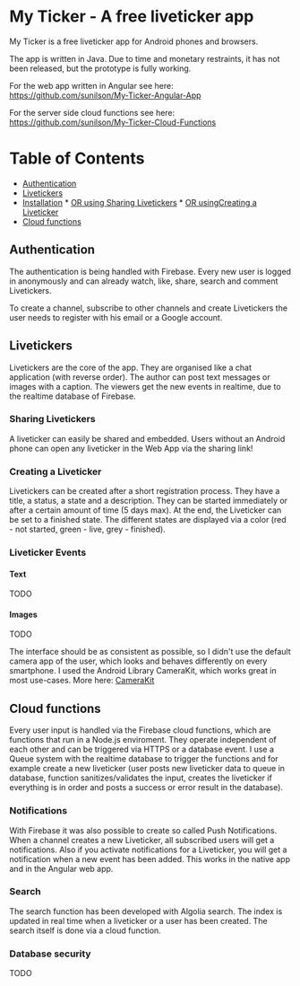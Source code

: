 # My Ticker - A free liveticker app

<italic>My Ticker is a free liveticker app for Android phones and browsers.</italic>

The app is written in Java. Due to time and monetary restraints, it has not been released, but the prototype is fully working.

For the web app written in Angular see here: <a href="https://github.com/sunilson/My-Ticker-Angular-App">https://github.com/sunilson/My-Ticker-Angular-App</a>

For the server side cloud functions see here: <a href="https://github.com/sunilson/My-Ticker-Cloud-Functions">https://github.com/sunilson/My-Ticker-Cloud-Functions</a>

Table of Contents
=================

  * [Authentication](#authentication)
  * [Livetickers](#livetickers)
  * [Installation](#installation)
        * [OR using Sharing Livetickers](#sharing-livetickers)
        * [OR usingCreating a Liveticker](#creating-a-liveticker)
  * [Cloud functions](#cloud-functions)

## Authentication

The authentication is being handled with Firebase. Every new user is logged in anonymously and can already watch, like, share, search and comment Livetickers. 

To create a channel, subscribe to other channels and create Livetickers the user needs to register with his email or a Google account.

## Livetickers

Livetickers are the core of the app. They are organised like a chat application (with reverse order). The author can post text messages or images with a caption. The viewers get the new events in realtime, due to the realtime database of Firebase.

### Sharing Livetickers

A liveticker can easily be shared and embedded. Users without an Android phone can open any liveticker in the Web App via the sharing link!

### Creating a Liveticker

Livetickers can be created after a short registration process. They have a title, a status, a state and a description. They can be started immediately or after a certain amount of time (5 days max). At the end, the Liveticker can be set to a finished state. The different states are displayed via a color (red - not started, green - live, grey - finished).

### Liveticker Events

#### Text

TODO

#### Images

TODO

The interface should be as consistent as possible, so I didn't use the default camera app of the user, which looks and behaves differently on every smartphone. I used the Android Library CameraKit, which works great in most use-cases. More here: <a href="https://github.com/gogopop/CameraKit-Android">CameraKit</a>

## Cloud functions

Every user input is handled via the Firebase cloud functions, which are functions that run in a Node.js enviroment. They operate independent of each other and can be triggered via HTTPS or a database event. I use a Queue system with the realtime database to trigger the functions and for example create a new liveticker (user posts new liveticker data to queue in database, function sanitizes/validates the input, creates the liveticker if everything is in order and posts a success or error result in the database).

### Notifications

With Firebase it was also possible to create so called Push Notifications. When a channel creates a new Liveticker, all subscribed users will get a notifications. Also if you activate notifications for a Liveticker, you will get a notification when a new event has been added. This works in the native app and in the Angular web app.

### Search

The search function has been developed with Algolia search. The index is updated in real time when a liveticker or a user has been created. The search itself is done via a cloud function.

### Database security

TODO
